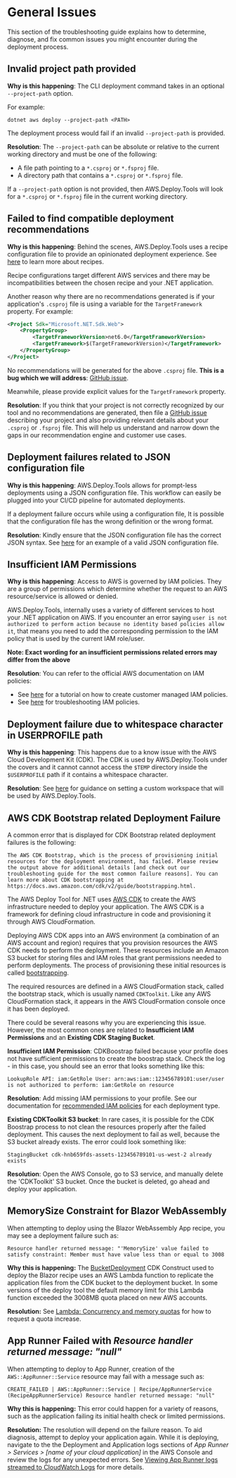 # General Issues
This section of the troubleshooting guide explains how to determine, diagnose, and fix common issues you might encounter during the deployment process.

## Invalid project path provided

**Why is this happening**: The CLI deployment command takes in an optional `--project-path` option.

For example:
```
dotnet aws deploy --project-path <PATH>
```
The deployment process would fail if an invalid `--project-path` is provided.

**Resolution**: The `--project-path` can be absolute or relative to the current working directory and must be one of the following:

 - A file path pointing to a `*.csproj` or `*.fsproj` file.
 - A directory path that contains a `*.csproj` or `*.fsproj` file.

If a `--project-path` option is not provided, then AWS.Deploy.Tools will look for a `*.csproj` or `*.fsproj` file in the current working directory.

## Failed to find compatible deployment recommendations

**Why is this happening**: Behind the scenes, AWS.Deploy.Tools uses a recipe configuration file to provide an opinionated deployment experience. See [here](../../docs/features/recipe/) to learn more about recipes.

Recipe configurations target different AWS services and there may be incompatibilities between the chosen recipe and your .NET application.

Another reason why there are no recommendations generated is if your application's `.csproj` file is using a variable for the `TargetFramework` property.
For example:

```xml
<Project Sdk="Microsoft.NET.Sdk.Web">
	<PropertyGroup>
		<TargetFrameworkVersion>net6.0</TargetFrameworkVersion>
		<TargetFramework>$(TargetFrameworkVersion)</TargetFramework>
	</PropertyGroup>
</Project>
```

No recommendations will be generated for the above `.csproj` file.
**This is a bug which we will address**: [GitHub issue](https://github.com/aws/aws-dotnet-deploy/issues/550).

Meanwhile, please provide explicit values for the `TargetFramework` property.

**Resolution**: If you think that your project is not correctly recognized by our tool and no recommendations are generated, then file a [GitHub issue](https://github.com/aws/aws-dotnet-deploy/issues/new/choose) describing your project and also providing relevant details about your `.csproj` or `.fsproj` file. This will help us understand and narrow down the gaps in our recommendation engine and customer use cases.

## Deployment failures related to JSON configuration file

**Why is this happening**: AWS.Deploy.Tools allows for prompt-less deployments using a JSON configuration file. This workflow can easily be plugged into your CI/CD pipeline for automated deployments.

If a deployment failure occurs while using a configuration file, It is possible that the configuration file has the wrong definition or the wrong format.

**Resolution**: Kindly ensure that the JSON configuration file has the correct JSON syntax. See [here](../../docs/features/config-file/) for an example of a valid JSON configuration file.

## Insufficient IAM Permissions

**Why is this happening**: Access to AWS is governed by IAM policies. They are a group of permissions which determine whether the request to an AWS resource/service is allowed or denied.

AWS.Deploy.Tools, internally uses a variety of different services to host your .NET application on AWS. If you encounter an error saying `user is not authorized to perform action because no identity based policies allow it`, that means you need to add the corresponding permission to the IAM policy that is used by the current IAM role/user.

**Note: Exact wording for an insufficient permissions related errors may differ from the above**

**Resolution**: You can refer to the official AWS documentation on IAM policies:

* See [here](https://docs.aws.amazon.com/IAM/latest/UserGuide/tutorial_managed-policies.html) for a tutorial on how to create customer managed IAM policies.
* See [here](https://docs.aws.amazon.com/IAM/latest/UserGuide/troubleshoot_policies.html) for troubleshooting IAM policies.

## Deployment failure due to whitespace character in USERPROFILE path

**Why is this happening**: This happens due to a know issue with the AWS Cloud Development Kit (CDK). The CDK is used by AWS.Deploy.Tools under the covers and it cannot cannot access the `$TEMP` directory inside the `$USERPROFILE` path if it contains a whitespace character.

**Resolution**: See [here](../docs/getting-started/custom-workspace.md) for guidance on setting a custom workspace that will be used by AWS.Deploy.Tools.

## AWS CDK Bootstrap related Deployment Failure

A common error that is displayed for CDK Bootstrap related deployment failures is the following:
```
The AWS CDK Bootstrap, which is the process of provisioning initial resources for the deployment environment, has failed. Please review the output above for additional details [and check out our troubleshooting guide for the most common failure reasons]. You can learn more about CDK bootstrapping at https://docs.aws.amazon.com/cdk/v2/guide/bootstrapping.html.
```
The AWS Deploy Tool for .NET uses [AWS CDK](https://docs.aws.amazon.com/cdk/v2/guide/home.html) to create the AWS infrastructure needed to deploy your application. The AWS CDK is a framework for defining cloud infrastructure in code and provisioning it through AWS CloudFormation.

Deploying AWS CDK apps into an AWS environment (a combination of an AWS account and region) requires that you provision resources the AWS CDK needs to perform the deployment. These resources include an Amazon S3 bucket for storing files and IAM roles that grant permissions needed to perform deployments. The process of provisioning these initial resources is called [bootstrapping](https://docs.aws.amazon.com/cdk/v2/guide/bootstrapping.html).

The required resources are defined in a AWS CloudFormation stack, called the bootstrap stack, which is usually named `CDKToolkit`. Like any AWS CloudFormation stack, it appears in the AWS CloudFormation console once it has been deployed.

There could be several reasons why you are experiencing this issue. However, the most common ones are related to **Insufficient IAM Permissions** and an **Existing CDK Staging Bucket**.

**Insufficient IAM Permission**: CDKBoostrap failed because your profile does not have sufficient permissions to create the boostrap stack. Check the log - in this case, you should see an error that looks something like this:
```
LookupRole API: iam:GetRole User: arn:aws:iam::123456789101:user/user is not authorized to perform: iam:GetRole on resource
```

**Resolution**: Add missing IAM permissions to your profile. See our documentation for [recommended IAM policies](https://aws.github.io/aws-dotnet-deploy/docs/getting-started/setup-creds/) for each deployment type.

**Existing CDKToolkit S3 bucket**: In rare cases, it is possible for the CDK Boostrap process to not clean the resources properly after the failed deployment. This causes the next deployment to fail as well, because the S3 bucket already exists. The error could look something like:
```
StagingBucket cdk-hnb659fds-assets-123456789101-us-west-2 already exists
```

**Resolution**: Open the AWS Console, go to S3 service, and manually delete the 'CDKToolkit' S3 bucket. Once the bucket is deleted, go ahead and deploy your application.

## MemorySize Constraint for Blazor WebAssembly
When attempting to deploy using the Blazor WebAssembly App recipe, you may see a deployment failure such as:
```
Resource handler returned message: "'MemorySize' value failed to satisfy constraint: Member must have value less than or equal to 3008
```

**Why this is happening:** The [BucketDeployment](https://docs.aws.amazon.com/cdk/api/v2/docs/aws-cdk-lib.aws_s3_deployment.BucketDeployment.html) CDK Construct used to deploy the Blazor recipe uses an AWS Lambda function to replicate the application files from the CDK bucket to the deployment bucket. In some versions of the deploy tool the default memory limit for this Lambda function exceeded the 3008MB quota placed on new AWS accounts.

**Resolution:** See [Lambda: Concurrency and memory quotas](https://docs.aws.amazon.com/lambda/latest/dg/troubleshooting-deployment.html#troubleshooting-deployment-quotas) for how to request a quota increase.

## App Runner Failed with _Resource handler returned message: "null"_
When attempting to deploy to App Runner, creation of the `AWS::AppRunner::Service` resource may fail with a message such as:
```
CREATE_FAILED | AWS::AppRunner::Service | Recipe/AppRunnerService (RecipeAppRunnerService) Resource handler returned message: "null"
```

**Why this is happening:** This error could happen for a variety of reasons, such as the application failing its initial health check or limited permissions.

**Resolution:** The resolution will depend on the failure reason. To aid diagnosis, attempt to deploy your application again. While it is deploying, navigate to the the Deployment and Application logs sections of _App Runner > Services > [name of your cloud application]_ in the AWS Console and review the logs for any unexpected errors. See [Viewing App Runner logs streamed to CloudWatch Logs](https://docs.aws.amazon.com/apprunner/latest/dg/monitor-cwl.html) for more details.